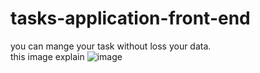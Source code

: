 # tasks-application-front-end
 you can mange your task without loss your data.
 <br>
this image explain
![image](https://user-images.githubusercontent.com/53624184/188746405-375e7ff7-41e6-4126-b2ca-be99413731aa.png)
